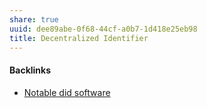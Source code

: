 ```yaml
---
share: true
uuid: dee89abe-0f68-44cf-a0b7-1d418e25eb98
title: Decentralized Identifier
---
```

#### Backlinks

* [Notable did software](/d1bb9d06-1585-4ee4-b3b2-b9d2ec18a3f6)